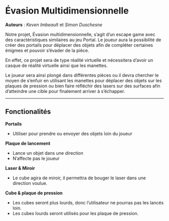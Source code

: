 # Évasion Multidimensionnelle  

**Auteurs** : *Keven Imbeault* et *Simon Duschesne*  
  
Notre projet, Évasion multidimensionnelle, s’agit d’un escape game avec des caractéristiques similaires au jeu Portal. Le joueur aura la possibilité de créer des portails pour déplacer des objets afin de compléter certaines énigmes et pouvoir s’évader de la pièce. 
  
En effet, ce projet sera de type réalité virtuelle et nécessitera d’avoir un casque de réalité virtuelle ainsi que les manettes.  
  
Le joueur sera ainsi plongé dans différentes pièces ou il devra chercher le moyen de s’enfuir en utilisant les manettes pour déplacer des objets sur les plaques de pression ou bien faire réfléchir des lasers sur des surfaces afin d’atteindre une cible pour finalement arriver à s’échapper.

----
## Fonctionalités
**Portails**  
- Utiliser pour prendre ou envoyer des objets loin du joueur  
  
**Plaque de lancement**  
- Lance un objet dans une direction  
- N’affecte pas le joueur  
  
**Laser & Miroir**  
- Le cube agira de miroir, il permettra de bouger le laser dans une direction voulue.  
  
**Cube & plaque de pression**  
- Les cubes seront plus lourds, donc l’utilisateur ne pourras pas les lancés loin.  
- Les cubes lourds seront utilisés pour les plaque de pression.  
